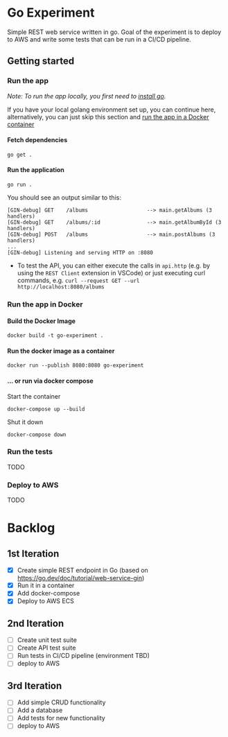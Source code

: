 # Go Experiment

Simple REST web service written in go. Goal of the experiment is to deploy to AWS and write some tests that can be run in a CI/CD pipeline.

## Getting started

### Run the app

_Note: To run the app locally, you first need to [install go](https://go.dev/doc/install)._

If you have your local golang environment set up, you can continue here, alternatively, you can just skip this section and [run the app in a Docker container](#run-the-app-in-docker)

#### Fetch dependencies

```
go get .
```

#### Run the application

```
go run .
```

You should see an output similar to this:

```
[GIN-debug] GET    /albums                   --> main.getAlbums (3 handlers)
[GIN-debug] GET    /albums/:id               --> main.getAlbumById (3 handlers)
[GIN-debug] POST   /albums                   --> main.postAlbums (3 handlers)
...
[GIN-debug] Listening and serving HTTP on :8080
```

- To test the API, you can either execute the calls in `api.http` (e.g. by using the `REST Client` extension in VSCode) or just executing curl commands, e.g. `curl --request GET --url http://localhost:8080/albums`

### Run the app in Docker

#### Build the Docker Image

```
docker build -t go-experiment .
```

#### Run the docker image as a container

```
docker run --publish 8080:8080 go-experiment
```

#### ... or run via docker compose

Start the container

```
docker-compose up --build
```

Shut it down

```
docker-compose down
```

### Run the tests

TODO

### Deploy to AWS

TODO

# Backlog

## 1st Iteration

- [x] Create simple REST endpoint in Go (based on https://go.dev/doc/tutorial/web-service-gin)
- [x] Run it in a container
- [x] Add docker-compose
- [x] Deploy to AWS ECS

## 2nd Iteration

- [ ] Create unit test suite
- [ ] Create API test suite
- [ ] Run tests in CI/CD pipeline (environment TBD)
- [ ] deploy to AWS

## 3rd Iteration

- [ ] Add simple CRUD functionality
- [ ] Add a database
- [ ] Add tests for new functionality
- [ ] deploy to AWS
